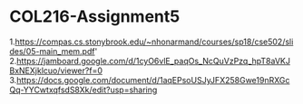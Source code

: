 # COL216-Assignment5

1.https://compas.cs.stonybrook.edu/~nhonarmand/courses/sp18/cse502/slides/05-main_mem.pdf'
2.https://jamboard.google.com/d/1cyO6vlE_paqOs_NcQuVzPzq_hpT8aVKJBxNEXjklcuo/viewer?f=0
3.https://docs.google.com/document/d/1aqEPsoUSJyJFX258Gwe19nRXGcQq-YYCwtxqfsdS8Xk/edit?usp=sharing

